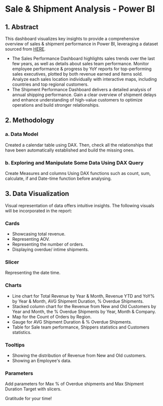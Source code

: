 # Sale & Shipment Analysis - Power BI
## 1. Abstract
This dashboard visualizes key insights to provide a comprehensive overview of sales & shipment performance in Power BI, leveraging a dataset sourced from [HERE](https://drive.google.com/drive/folders/1sNHbkw6k1TcuiePujyqh3pWCCi9CXa9c?usp=drive_link). 
- The Sales Performance Dashboard highlights sales trends over the last few years, as well as details about sales team performance. Monitor employee performance & progress by YoY reports for top-performing sales executives, plotted by both revenue earned and items sold. Analyze each sales location individually with interactive maps, including countries and top regional customers.
- The Shipment Performance Dashboard delivers a detailed analysis of annual shipping performance. Gain a clear overview of shipment delays and enhance understanding of high-value customers to optimize operations and build stronger relationships.

## 2. Methodology
### a. Data Model
Created a calendar table using DAX. Then, check all the relationships that have been automatically established and build the missing ones.

### b. Exploring and Manipulate Some Data Using DAX Query
Create Measures and columns Using DAX functions such as count, sum, calculate, if and Date-time function before analysing.

## 3. Data Visualization
Visual representation of data offers intuitive insights. The following visuals will be incorporated in the report:
### Cards
- Showcasing total revenue.
- Representing AOV.
- Representing the number of orders.
- Displaying overdue/ intime shipments.
### Slicer
Representing the date time.
### Charts
- Line chart for Total Revenue by Year & Month, Revenue YTD and YoY% by Year & Month, AVG Shipment Duration, % Overdue Shipments.
- Stacked column chart for the Revenue from New and Old Customers by Year and Month, the % Overdue Shipments by Year, Month & Company.
- Map for the Count of Orders by Region.
- Gauge for AVG Shipment Duration & % Overdue Shipments.
- Table for Sale team performance, Shippers statistics and Customers statistics.
### Tooltips
- Showing the distribution of Revenue from New and Old customers.
- Showing an Employee's data.
### Parameters
Add parameters for Max % of Overdue shipments and Max Shipment Duration Target with slicers.

Gratitude for your time!
